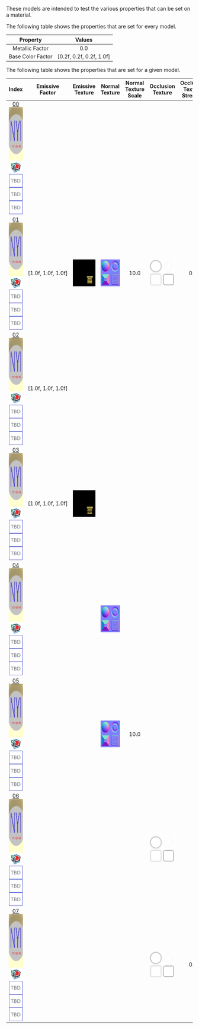 These models are intended to test the various properties that can be set on a material.

The following table shows the properties that are set for every model.


Property | **Values**
:---: | :---:
Metallic Factor | 0.0
Base Color Factor | [0.2f,&nbsp;0.2f,&nbsp;0.2f,&nbsp;1.0f]


The following table shows the properties that are set for a given model.


Index | Emissive Factor | Emissive Texture | Normal Texture | Normal Texture Scale | Occlusion Texture | Occlusion Texture Strength
:---: | :---: | :---: | :---: | :---: | :---: | :---:
[00](Material_00.gltf)<br><img src="ReferenceImages/Material_00.png" height="144" width="144" align="middle"><br><img src="ReferenceImages/Babylon.png" height="36" width="36" align="middle"><img src="ReferenceImages/TBD.png" height="36" width="36" align="middle"><img src="ReferenceImages/TBD.png" height="36" width="36" align="middle"><img src="ReferenceImages/TBD.png" height="36" width="36" align="middle"> |   |   |   |   |   |
[01](Material_01.gltf)<br><img src="ReferenceImages/Material_01.png" height="144" width="144" align="middle"><br><img src="ReferenceImages/Babylon.png" height="36" width="36" align="middle"><img src="ReferenceImages/TBD.png" height="36" width="36" align="middle"><img src="ReferenceImages/TBD.png" height="36" width="36" align="middle"><img src="ReferenceImages/TBD.png" height="36" width="36" align="middle"> | [1.0f,&nbsp;1.0f,&nbsp;1.0f] | <img src="Textures/Emissive_Plane.png" height="72" width="72" align="middle"> | <img src="Textures/Normal_Plane.png" height="72" width="72" align="middle"> | 10.0 | <img src="Textures/Occlusion_Plane.png" height="72" width="72" align="middle"> | 0.5
[02](Material_02.gltf)<br><img src="ReferenceImages/Material_02.png" height="144" width="144" align="middle"><br><img src="ReferenceImages/Babylon.png" height="36" width="36" align="middle"><img src="ReferenceImages/TBD.png" height="36" width="36" align="middle"><img src="ReferenceImages/TBD.png" height="36" width="36" align="middle"><img src="ReferenceImages/TBD.png" height="36" width="36" align="middle"> | [1.0f,&nbsp;1.0f,&nbsp;1.0f] |   |   |   |   |
[03](Material_03.gltf)<br><img src="ReferenceImages/Material_03.png" height="144" width="144" align="middle"><br><img src="ReferenceImages/Babylon.png" height="36" width="36" align="middle"><img src="ReferenceImages/TBD.png" height="36" width="36" align="middle"><img src="ReferenceImages/TBD.png" height="36" width="36" align="middle"><img src="ReferenceImages/TBD.png" height="36" width="36" align="middle"> | [1.0f,&nbsp;1.0f,&nbsp;1.0f] | <img src="Textures/Emissive_Plane.png" height="72" width="72" align="middle"> |   |   |   |
[04](Material_04.gltf)<br><img src="ReferenceImages/Material_04.png" height="144" width="144" align="middle"><br><img src="ReferenceImages/Babylon.png" height="36" width="36" align="middle"><img src="ReferenceImages/TBD.png" height="36" width="36" align="middle"><img src="ReferenceImages/TBD.png" height="36" width="36" align="middle"><img src="ReferenceImages/TBD.png" height="36" width="36" align="middle"> |   |   | <img src="Textures/Normal_Plane.png" height="72" width="72" align="middle"> |   |   |
[05](Material_05.gltf)<br><img src="ReferenceImages/Material_05.png" height="144" width="144" align="middle"><br><img src="ReferenceImages/Babylon.png" height="36" width="36" align="middle"><img src="ReferenceImages/TBD.png" height="36" width="36" align="middle"><img src="ReferenceImages/TBD.png" height="36" width="36" align="middle"><img src="ReferenceImages/TBD.png" height="36" width="36" align="middle"> |   |   | <img src="Textures/Normal_Plane.png" height="72" width="72" align="middle"> | 10.0 |   |
[06](Material_06.gltf)<br><img src="ReferenceImages/Material_06.png" height="144" width="144" align="middle"><br><img src="ReferenceImages/Babylon.png" height="36" width="36" align="middle"><img src="ReferenceImages/TBD.png" height="36" width="36" align="middle"><img src="ReferenceImages/TBD.png" height="36" width="36" align="middle"><img src="ReferenceImages/TBD.png" height="36" width="36" align="middle"> |   |   |   |   | <img src="Textures/Occlusion_Plane.png" height="72" width="72" align="middle"> |
[07](Material_07.gltf)<br><img src="ReferenceImages/Material_07.png" height="144" width="144" align="middle"><br><img src="ReferenceImages/Babylon.png" height="36" width="36" align="middle"><img src="ReferenceImages/TBD.png" height="36" width="36" align="middle"><img src="ReferenceImages/TBD.png" height="36" width="36" align="middle"><img src="ReferenceImages/TBD.png" height="36" width="36" align="middle"> |   |   |   |   | <img src="Textures/Occlusion_Plane.png" height="72" width="72" align="middle"> | 0.5

